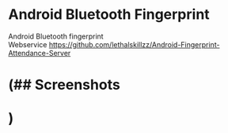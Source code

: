 # Android Bluetooth Fingerprint
Android Bluetooth fingerprint<br>
Webservice https://github.com/lethalskillzz/Android-Fingerprint-Attendance-Server


# (## Screenshots<br><br>)  

[//]: # (<p align="center">)
 [//]: # (<img src="/screen/Screenshot_2016-09-19-08-44-07.png" width="30%">)
 [//]: # (<img src="/screen/Screenshot_2016-09-19-08-44-15.png" width="30%">)
 [//]: # (<img src="/screen/Screenshot_2016-09-19-08-46-45.png" width="30%">)
 [//]: # (<img src="/screen/Screenshot_2016-09-19-08-47-16.png" width="30%">)
 [//]: # (<img src="/screen/Screenshot_2016-09-19-08-47-45.png" width="30%">)
[//]: # (</p>)

   
